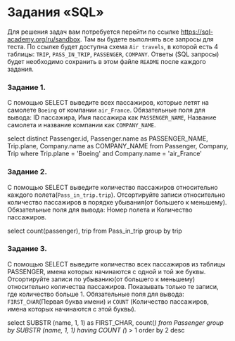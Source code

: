 # Задания «SQL»

Для решения задач вам потребуется перейти по ссылке https://sql-academy.org/ru/sandbox.
Там вы будете выполнять все запросы для теста. По ссылке будет доступна схема `Air travels`, в которой есть
4 таблицы: `TRIP`, `PASS_IN_TRIP`, `PASSENGER`, `COMPANY`. Ответы (SQL запросы) будет необходимо сохранить в этом файле `README`
после каждого задания.

### Задание 1.

C помощью SELECT выведите всех пассажиров, которые летят на самолете `Boeing` от компании `air_France`.
Обязательные поля для вывода: ID пассажира, Имя пассажира как `PASSENGER_NAME`, Название самолета и название компании
как `COMPANY_NAME`.

<!-- ЗАКРЕПИТЕ ВАШ SELECT ОТ 1 ЗАДАНИЯ ЗДЕСЬ -->

select distinct Passenger.id, Passenger.name as PASSENGER_NAME, Trip.plane, Company.name as COMPANY_NAME
from Passenger, Company, Trip
where Trip.plane = 'Boeing' and Company.name = 'air_France'

### Задание 2.

C помощью SELECT выведите количество пассажиров относительно каждого полета(`Pass_in_trip.trip`).
Отсортируйте записи относительно количество пассажиров в порядке убывания(от большего к меньшему).
Обязательные поля для вывода: Номер полета и Количество пассажиров.

<!-- ЗАКРЕПИТЕ ВАШ SELECT ОТ 2 ЗАДАНИЯ ЗДЕСЬ -->

select count(passenger), trip
from Pass_in_trip
group by trip

### Задание 3.

С помощью SELECT выведите количество всех пассажиров из таблицы PASSENGER, имена которых начинаются с одной и той же буквы.
Отсортируйте записи по убыванию(от большего к меньшему) относительно количества пассажиров. Показывать только те записи,
где количество больше 1. Обязательные поля для вывода: `FIRST_CHAR`(Первая буква имени)
и `COUNT` (Количество пассажиров, имена которых начинаются с этой буквы).

<!-- ЗАКРЕПИТЕ ВАШ SELECT ОТ 3 ЗАДАНИЯ ЗДЕСЬ -->

select SUBSTR (name, 1, 1) as FIRST_CHAR, count(_)
from Passenger
group by SUBSTR (name, 1, 1)
having COUNT (_) > 1
order by 2 desc

<!-- После выполнения всех заданий, необходимо сделать push в репозиторий и отправить ссылку на него -->

